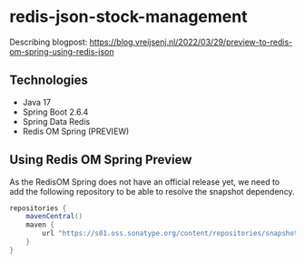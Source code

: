 # redis-json-stock-management

Describing blogpost: https://blog.vreijsenj.nl/2022/03/29/preview-to-redis-om-spring-using-redis-json

## Technologies
* Java 17
* Spring Boot 2.6.4
* Spring Data Redis
* Redis OM Spring (PREVIEW)

## Using Redis OM Spring Preview
As the RedisOM Spring does not have an official release yet, we need to add the following repository to be able to resolve the snapshot dependency.

```groovy
repositories {
	mavenCentral()
	maven {
		url "https://s01.oss.sonatype.org/content/repositories/snapshots"
	}
}
```
